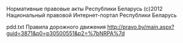 Нормативные правовые акты Республики Беларусь
(с)2012 Национальный правовой Интернет-портал Республики Беларусь


pdd.txt
Правила дорожного движения
http://pravo.by/main.aspx?guid=3871&p0=p30500551&p2=%7bNRPA%7d